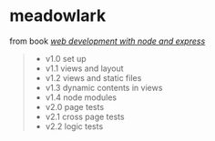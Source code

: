 # meadowlark
from book [*web development with node and express*](https://www.amazon.com/Web-Development-Node-Express-Leveraging/dp/1491949309)
> - v1.0    set up
> - v1.1    views and layout
> - v1.2    views and static files
> - v1.3    dynamic contents in views
> - v1.4    node modules
> - v2.0    page tests
> - v2.1    cross page tests
> - v2.2    logic tests
